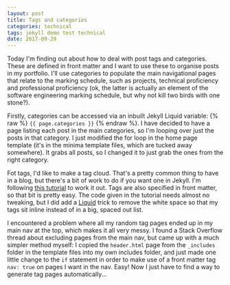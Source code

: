 ```yaml
---
layout: post
title: Tags and categories
categories: technical
tags: jekyll demo test technical
date: 2017-09-29
---
```

Today I'm finding out about how to deal with post tags and categories. These are defined in front matter and I want to use these to organise posts in my portfolio. I'll use categories to populate the main navigational pages that relate to the marking schedule, such as projects, technical proficiency and professional proficiency (ok, the latter is actually an element of the software engineering marking schedule, but why not kill two birds with one stone?).

Firstly, categories can be accessed via an inbuilt Jekyll Liquid variable: {% raw %} `{{ page.categories }}` {% endraw %}. I have decided to have a page listing each post in the main categories, so I'm looping over just the posts in that category. I just modified the for loop in the home page template (it's in the minima template files, which are tucked away somewhere). It grabs all posts, so I changed it to just grab the ones from the right category.

Fot tags, I'd like to make a tag cloud. That's a pretty common thing to have in a blog, but there's a bit of work to do if you want one in Jekyll. I'm following [this tutorial](https://superdevresources.com/tag-cloud-jekyll/) to work it out. Tags are also specified in front matter, so that bit is pretty easy. The code given in the tutorial needs almost no tweaking, but I did add a [Liquid](https://shopify.github.io/liquid/) trick to remove the white space so that my tags sit inline instead of in a big, spaced out list.

I encountered a problem where all my random tag pages ended up in my main nav at the top, which makes it all very messy. I found a Stack Overflow thread about excluding pages from the main nav, but came up with a much simpler method myself: I copied the `header.html` page from the `_includes` folder in the template files into my own includes folder, and just made one little change to the `if` statement in order to make use of a front matter tag `nav: true` on pages I want in the nav. Easy!
Now I just have to find a way to generate tag pages automatically...  